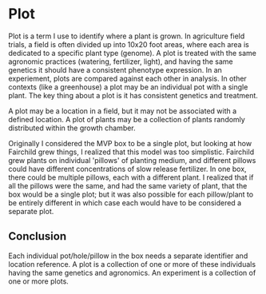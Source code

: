 # Plot
Plot is a term I use to identify where a plant is grown.  In agriculture field trials, a field is often divided up into 10x20 foot areas, where each area is dedicated to a specific plant type (genome).  A plot is treated with the same agronomic practices (watering, fertilizer, light), and having the same genetics it should have a consistent phenotype expression.  In an experiement, plots are compared against each other in analysis.  In other contexts (like a greenhouse) a plot may be an individual pot with a single plant.  The key thing about a plot is it has consistent genetics and treatment.

A plot may be a location in a field, but it may not be associated with a defined location.  A plot of plants may be a collection of plants randomly distributed within the growth chamber.

Originally I considered the MVP box to be a single plot, but looking at how Fairchild grew things, I realized that this model was too simplistic.  Fairchild grew plants on individual 'pillows' of planting medium, and different pillows could have different concentrations of slow release fertilizer.  In one box, there could be multiple pillows, each with a different plant.  I realized that if all the pillows were the same, and had the same variety of plant, that the box would be a single plot; but it was also possible for each pillow/plant to be entirely different in which case each would have to be considered a separate plot.

## Conclusion
Each individual pot/hole/pillow in the box needs a separate identifier and location reference.  A plot is a collection of one or more of these individuals having the same genetics and agronomics.  An experiment is a collection of one or more plots.